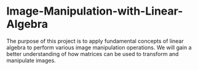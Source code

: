 # Image-Manipulation-with-Linear-Algebra
The purpose of this project is to apply fundamental concepts of linear algebra to perform various image manipulation operations. We will gain a better understanding of how matrices can be used to transform and manipulate images.
